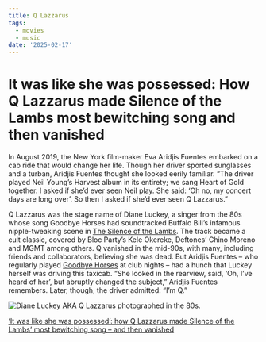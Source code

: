 ```yaml
---
title: Q Lazzarus
tags:
  - movies
  - music
date: '2025-02-17'
---
```

# It was like she was possessed: How Q Lazzarus made Silence of the Lambs most bewitching song and then vanished
In August 2019, the New York film-maker Eva Aridjis Fuentes embarked on a cab ride that would change her life. Though her driver sported sunglasses and a turban, Aridjis Fuentes thought she looked eerily familiar. “The driver played Neil Young’s Harvest album in its entirety; we sang Heart of Gold together. I asked if she’d ever seen Neil play. She said: ‘Oh no, my concert days are long over’. So then I asked if she’d ever seen Q Lazzarus.”

Q Lazzarus was the stage name of Diane Luckey, a singer from the 80s whose song Goodbye Horses had soundtracked Buffalo Bill’s infamous nipple-tweaking scene in [The Silence of the Lambs](https://www.theguardian.com/film/2017/nov/01/the-silence-of-the-lambs-review-anthony-hopkins-jodie-foster-jonathan-demme). The track became a cult classic, covered by Bloc Party’s Kele Okereke, Deftones’ Chino Moreno and MGMT among others. Q vanished in the mid-90s, with many, including friends and collaborators, believing she was dead. But Aridjis Fuentes – who regularly played [Goodbye Horses](https://www.youtube.com/watch?v=zILmrAJgzSc) at club nights – had a hunch that Luckey herself was driving this taxicab. “She looked in the rearview, said, ‘Oh, I’ve heard of her’, but abruptly changed the subject,” Aridjis Fuentes remembers. Later, though, the driver admitted: “I’m Q.”

![Diane Luckey AKA Q Lazzarus photographed in the 80s.](https://i.guim.co.uk/img/media/e8a3ced14082bffc64f568de5d97d0fc8f6f24dc/66_46_2554_2593/master/2554.jpg?width=445&dpr=1&s=none&crop=none)

[‘It was like she was possessed’: how Q Lazzarus made Silence of the Lambs’ most bewitching song – and then vanished](https://www.theguardian.com/film/2025/feb/17/documentary-q-lazzarus-goodbye-horses)
